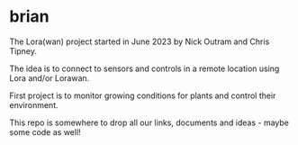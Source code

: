 # brian

The Lora(wan) project started in June 2023 by Nick Outram and Chris Tipney.

The idea is to connect to sensors and controls in a remote location using Lora and/or Lorawan.

First project is to monitor growing conditions for plants and control their environment.

This repo is somewhere to drop all our links, documents and ideas - maybe some code as well!
